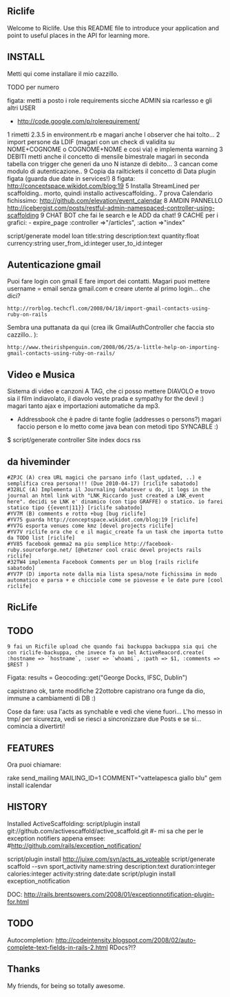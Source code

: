 Riclife
-------

Welcome to Riclife.
Use this README file to introduce your application and point to useful places in the API for learning more.


INSTALL
-------
 
Metti qui come installare il mio cazzillo.

TODO per numero

figata: metti a posto i role requirements sicche ADMIN sia rcarlesso e gli altri USER
- http://code.google.com/p/rolerequirement/

1 rimetti 2.3.5 in environment.rb e magari anche l observer che hai tolto...
2 import persone da LDIF (magari con un check di validita su NOME+COGNOME o COGNOME+NOME e cosi via) e implementa warning
3 DEBITI metti anche il concetto di mensile bimestrale magari in seconda tabella con trigger che generi da uno N istanze di debito...
3 cancan come modulo di autenticazione..
9 Copia da railtickets il concetto di Data plugin figata (guarda due date in services!)
8	figata: http://conceptspace.wikidot.com/blog:19
5 Installa StreamLined per scaffolding.. morto, quindi installo activescaffolding..
7 prova Calendario fichissimo: http://github.com/elevation/event_calendar
8 AMDIN PANNELLO http://icebergist.com/posts/restful-admin-namespaced-controller-using-scaffolding
9 CHAT BOT che fai le search e le ADD da chat!
9 CACHE per i grafici: 
	- expire_page :controller =>"/articles", :action =>"index"

script/generate model loan title:string description:text quantity:float currency:string user_from_id:integer user_to_id:integer

Autenticazione gmail
--------------------

Puoi fare login con gmail E fare import dei contatti.
Magari puoi mettere username = email senza gmail.com e creare utente al primo login...
che dici?

	http://rorblog.techcfl.com/2008/04/18/import-gmail-contacts-using-ruby-on-rails

Sembra una puttanata da qui (crea ilk GmailAuthController che faccia sto cazzillo.. ):

	http://www.theirishpenguin.com/2008/06/25/a-little-help-on-importing-gmail-contacts-using-ruby-on-rails/

Video e Musica
--------------

Sistema di video e canzoni A TAG, che ci posso mettere DIAVOLO e trovo sia il film
indiavolato, il diavolo veste prada e sympathy for the devil :)
magari tanto ajax e importazioni automatiche da mp3.

- Addressbook che è padre di tante foglie (addresses o persons?)
magari faccio person e lo metto come java bean con metodi tipo SYNCABLE :)

$ script/generate controller Site index docs rss

da hiveminder
-------------

	#ZPJC (A) crea URL magici che parsano info (last_updated, ..) e semplifica crea persona!!! (Due 2010-04-17) [riclife sabatodo]
	#328LC (A) Implementa il Journaling (whatever u do, it logs in the journal an html link with "LNK_Riccardo just created a LNK_event here". decidi se LNK e' dinamico (con tipo GRAFFE) o statico. io farei statico tipo {{event|11}} [riclife sabatodo]
	#YV7M (B) comments e rotto +bug [bug riclife]
	#YV75 guarda http://conceptspace.wikidot.com/blog:19 [riclife]
	#YV7G esporta venues come kmz [devel projects riclife]
	#YV7V riclife ora che c e il magic_create fa un task che importa tutto da TODO list [riclife]
	#YV85 facebook gemma2 ma piu semplice http://facebook-ruby.sourceforge.net/ [@hetzner cool craic devel projects rails riclife]
	#32TW4 implementa Facebook Comments per un blog [rails riclife sabatodo]
	#YV7P (D) importa note dalla mia lista spesa/note fichissima in modo automatico e parsa + e chicciole come se piovesse e le date pure [cool riclife]


RicLife
-------

TODO
----

	9 fai un Ricfile upload che quando fai backuppa backuppa sia qui che con riclife-backuppa, che invece fa un bel ActiveReacord.create( :hostname => `hostname`, :user => `whoami`, :path => $1, :comments => $REST )

Figata:
	 results = Geocoding::get("George Docks, IFSC, Dublin")

capistrano ok, tante modifiche 22ottobre
capistrano ora funge da dio, immune a cambiamenti di DB :)

Cose da fare: 
	usa l'acts as synchable e vedi che viene fuori...
	L'ho messo in tmp/ per sicurezza, vedi se riesci a sincronizzare due Posts e se si... comincia a divertirti!

FEATURES
--------

Ora puoi chiamare:

  rake send_mailing MAILING_ID=1 COMMENT="vattelapesca giallo blu"
    gem install icalendar

HISTORY
-------

Installed ActiveScaffolding:
 script/plugin install git://github.com/activescaffold/active_scaffold.git
#- mi sa che per le exception notifiers appena emsee:
#http://github.com/rails/exception_notification/

script/plugin install http://juixe.com/svn/acts_as_voteable
script/generate scaffold --svn sport_activity name:string description:text duration:integer calories:integer activity:string date:date
script/plugin install exception_notification

DOC: http://rails.brentsowers.com/2008/01/exceptionnotification-plugin-for.html


TODO
----

Autocompletion:
  http://codeintensity.blogspot.com/2008/02/auto-complete-text-fields-in-rails-2.html
RDocs?!?

Thanks
------

My friends, for being so totally awesome.
